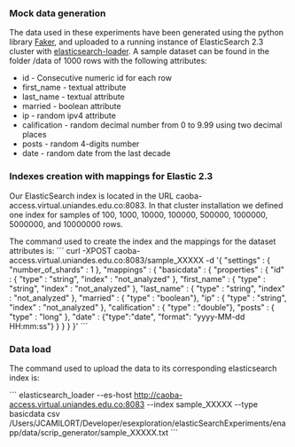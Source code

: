 ### Mock data generation

The data used in these experiments have been generated using the python library [Faker](https://github.com/joke2k/faker), and uploaded to a running instance of ElasticSearch 2.3 cluster with [elasticsearch-loader](https://github.com/Moshe/elasticsearch_loader). A sample dataset can be found in the folder /data of 1000 rows with the following attributes:

* id - Consecutive numeric id for each row
* first_name - textual attribute
* last_name - textual attribute 
* married - boolean attribute
* ip - random ipv4 attribute
* calification - random decimal number from 0 to 9.99 using two decimal places
* posts - random 4-digits number
* date - random date from the last decade


### Indexes creation with mappings for Elastic 2.3

Our ElasticSearch index is located in the URL caoba-access.virtual.uniandes.edu.co:8083. In that cluster installation we defined one index for samples of 100, 1000, 10000, 100000, 500000, 1000000, 5000000, and 10000000 rows. 

The command used to create the index and the mappings for the dataset attributes is:
´´´
curl -XPOST caoba-access.virtual.uniandes.edu.co:8083/sample_XXXXX -d '{
    "settings" : {
        "number_of_shards" : 1
    },
    "mappings" : {
        "basicdata" : {
            "properties" : {
                "id" : { "type" : "string", "index" : "not_analyzed" },
                "first_name" : { "type" : "string", "index" : "not_analyzed" },
                "last_name" : { "type" : "string", "index" : "not_analyzed" },
                "married" : { "type" : "boolean"},
                "ip" : { "type" : "string", "index" : "not_analyzed" },
                "calification" : { "type" : "double"},
                "posts" : { "type" : "long" },
                "date" : {"type":"date", "format": "yyyy-MM-dd HH:mm:ss"}
            }
        }
    }
}'
´´´

### Data load

The command used to upload the data to its corresponding elasticsearch index is:

´´´
elasticsearch_loader --es-host http://caoba-access.virtual.uniandes.edu.co:8083 --index sample_XXXXX --type basicdata csv /Users/JCAMILORT/Developer/esexploration/elasticSearchExperiments/enapp/data/scrip_generator/sample_XXXXX.txt
´´´


